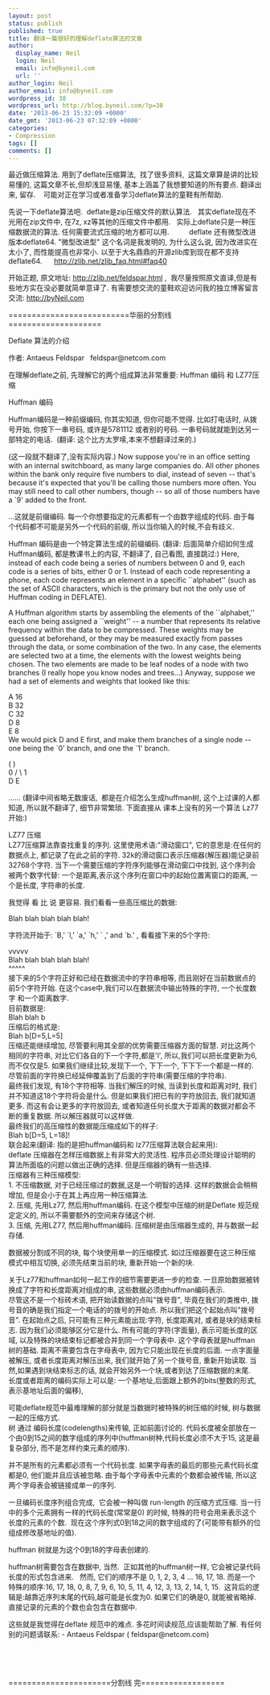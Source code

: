 ```yaml
---
layout: post
status: publish
published: true
title: 翻译一篇很好的理解deflate算法的文章
author:
  display_name: Neil
  login: Neil
  email: info@byneil.com
  url: ''
author_login: Neil
author_email: info@byneil.com
wordpress_id: 38
wordpress_url: http://blog.byneil.com/?p=38
date: '2013-06-23 15:32:09 +0000'
date_gmt: '2013-06-23 07:32:09 +0000'
categories:
- Compression
tags: []
comments: []
---
```

<p>最近做压缩算法. 用到了deflate压缩算法, &nbsp;找了很多资料, &nbsp;这篇文章算是讲的比较易懂的,&nbsp;这篇文章不长,但却浅显易懂, 基本上涵盖了我想要知道的所有要点. 翻译出来, 留存. &nbsp; &nbsp;可能对正在学习或者准备学习deflate算法的童鞋有所帮助.</p>
<p>先说一下deflate算法吧. &nbsp;deflate是zip压缩文件的默认算法. &nbsp; 其实deflate现在不光用在zip文件中, 在7z, xz等其他的压缩文件中都用. &nbsp; 实际上deflate只是一种压缩数据流的算法. 任何需要流式压缩的地方都可以用. &nbsp; &nbsp; &nbsp; &nbsp; &nbsp;deflate 还有微型改进版本deflate64. "微型改进型" 这个名词是我发明的, 为什么这么说, 因为改进实在太小了, 而性能提高也非常小. 以至于大名鼎鼎的开源zlib库到现在都不支持deflate64. &nbsp; &nbsp; &nbsp;<a href="http://zlib.net/zlib_faq.html#faq40">http://zlib.net/zlib_faq.html#faq40</a></p>
<p>开始正题, 原文地址:&nbsp;<a href="http://zlib.net/feldspar.html">http://zlib.net/feldspar.html</a>&nbsp;, &nbsp;我尽量按照原文直译,但是有些地方实在没必要就简单意译了. 有需要想交流的童鞋欢迎访问我的独立博客留言交流: <a title="http://byNeil.com" href="http://byNeil.com" target="_blank">http://byNeil.com</a></p>
<p>==========================华丽的分割线====================</p>
<p>Deflate 算法的介绍</p>
<p>作者:&nbsp;Antaeus Feldspar &nbsp;&nbsp;feldspar@netcom.com</p>
<p>在理解deflate之前, 先理解它的两个组成算法非常重要: Huffman 编码 和 LZ77压缩</p>
<p>Huffman 编码</p>
<p>Huffman编码是一种前缀编码, 你其实知道, 但你可能不觉得. 比如打电话时, 从拨号开始, 你按下一串号码, 或许是5781112 或者别的号码. 一串号码就就能到达另一部特定的电话. &nbsp;(翻译: 这个比方太罗嗦,本来不想翻译过来的.)</p>
<p>(这一段就不翻译了,没有实际内容.)&nbsp;Now suppose you're in an office setting with an internal switchboard, as many large companies do. All other phones within the bank only require five numbers to dial, instead of seven -- that's because it's expected that you'll be calling those numbers more often. You may still need to call other numbers, though -- so all of those numbers have a `9' added to the front.</p>
<p>...这就是前缀编码. 每一个你想要指定的元素都有一个由数字组成的代码. 由于每个代码都不可能是另外一个代码的前缀, 所以当你输入的时候,不会有歧义.</p>
<p>Huffman 编码是由一个特定算法生成的前缀编码. (翻译: 后面简单介绍如何生成Huffman编码, 都是教课书上的内容, 不翻译了, 自己看图, 直接跳过:)&nbsp;Here, instead of each code being a series of numbers between 0 and 9, each code is a series of bits, either 0 or 1. Instead of each code representing a phone, each code represents an element in a specific ``alphabet'' (such as the set of ASCII characters, which is the primary but not the only use of Huffman coding in DEFLATE).</p>
<p>A Huffman algorithm starts by assembling the elements of the ``alphabet,'' each one being assigned a ``weight'' -- a number that represents its relative frequency within the data to be compressed. These weights may be guessed at beforehand, or they may be measured exactly from passes through the data, or some combination of the two. In any case, the elements are selected two at a time, the elements with the lowest weights being chosen. The two elements are made to be leaf nodes of a node with two branches (I really hope you know nodes and trees...) Anyway, suppose we had a set of elements and weights that looked like this:</p>
<p>A 16<br />
B 32<br />
C 32<br />
D 8<br />
E 8<br />
We would pick D and E first, and make them branches of a single node -- one being the `0' branch, and one the `1' branch.</p>
<p>( )<br />
0 / \ 1<br />
D E</p>
<p>...... (翻译中间省略无数废话, &nbsp;都是在介绍怎么生成huffman树, 这个上过课的人都知道, 所以就不翻译了, 细节非常繁琐. 下面直接从 课本上没有的另一个算法 Lz77开始:)</p>
<p>LZ77 压缩<br />
LZ77压缩算法靠查找重复的序列. 这里使用术语:"滑动窗口", 它的意思是:在任何的数据点上, 都记录了在此之前的字符. 32k的滑动窗口表示压缩器(解压器)能记录前32768个字符. 当下一个需要压缩的字符序列能够在滑动窗口中找到, 这个序列会被两个数字代替: 一个是距离,表示这个序列在窗口中的起始位置离窗口的距离, 一个是长度, 字符串的长度.</p>
<p>我觉得 看 比 说 更容易. 我们看看一些高压缩比的数据:</p>
<p>Blah blah blah blah blah!</p>
<p>字符流开始于: `B,' `l,' `a,' `h,' ` ,' and `b.' , 看看接下来的5个字符:</p>
<p>vvvvv<br />
Blah blah blah blah blah!<br />
^^^^^<br />
接下来的5个字符正好和已经在数据流中的字符串相等, 而且刚好在当前数据点的前5个字符开始. 在这个case中,我们可以在数据流中输出特殊的字符, 一个长度数字 和一个距离数字.<br />
目前数据是:<br />
Blah blah b<br />
压缩后的格式是:<br />
Blah b[D=5,L=5]<br />
压缩还能继续增加, 尽管要利用其全部的优势需要压缩器方面的智慧. 对比这两个相同的字符串, 对比它们各自的下一个字符,都是'l', 所以,我们可以把长度更新为6, 而不仅仅是5. 如果我们继续比较,发现下一个, 下下一个, 下下下一个都是一样的. 尽管前面的字符换已经延伸覆盖到了后面的字符串(需要压缩的字符串).<br />
最终我们发现, 有18个字符相等. 当我们解压的时候, 当读到长度和距离对时, 我们并不知道这18个字符将会是什么. 但是如果我们把已有的字符放回去, 我们就知道更多. 而这有会让更多的字符放回去, 或者知道任何长度大于距离的数据对都会不断的重复数据. 所以解压器就可以这样做.<br />
最终我们的高压缩性的数据能压缩成如下的样子:<br />
Blah b[D=5, L=18]!<br />
联合起来(翻译: 指的是把huffman编码和 lz77压缩算法联合起来用):<br />
deflate 压缩器在怎样压缩数据上有非常大的灵活性. 程序员必须处理设计聪明的算法所面临的问题以做出正确的选择. 但是压缩器的确有一些选择.<br />
压缩器有三种压缩模型:<br />
1. 不压缩数据, 对于已经压缩过的数据,这是一个明智的选择. 这样的数据会会稍稍增加, 但是会小于在其上再应用一种压缩算法.<br />
2. 压缩, 先用Lz77, 然后用huffman编码. 在这个模型中压缩的树是Deflate 规范规定定义的, 所以不需要额外的空间来存储这个树.<br />
3. 压缩, 先用LZ77, 然后用huffman编码. 压缩树是由压缩器生成的, 并与数据一起存储.</p>
<p>数据被分割成不同的块, 每个块使用单一的压缩模式. 如过压缩器要在这三种压缩模式中相互切换, 必须先结束当前的块, 重新开始一个新的块.</p>
<p>关于Lz77和huffman如何一起工作的细节需要更进一步的检查. 一旦原始数据被转换成了字符和长度距离对组成的串, 这些数据必须由huffman编码表示.<br />
尽管这不是一个标砖术语, 把开始读数据的点叫"拨号音", 毕竟在我们的类推中, 拨号音的确是我们指定一个电话的的拨号的开始点. 所以我们把这个起始点叫"拨号音". 在起始点之后, 只可能有三种元素能出现:字符, 长度距离对, 或者是块的结束标志. 因为我们必须能够区分它是什么. 所有可能的字符(字面量), 表示可能长度的区域, 以及特殊的块结束标记都被合并到同一个字母表中. 这个字母表就是huffman树的基础. 距离不需要包含在字母表中, 因为它只能出现在长度的后面. 一点字面量被解压, 或者长度距离对解压出来, 我们就开始了另一个拨号音, 重新开始读取. 当然,如果遇到块结束标志的话, 就会开始另外一个块,或者到达了压缩数据的末尾.<br />
长度或者距离的编码实际上可以是: 一个基地址,后面跟上额外的bits(整数的形式,表示基地址后面的偏移),</p>
<p>可能deflate规范中最难理解的部分就是当数据时被特殊的树压缩的时候, 树与数据一起的压缩方式.<br />
树 通过 编码长度(codelengths)来传输, 正如前面讨论的. 代码长度被全部放在一个由0到15之间的数字组成的序列中(huffman树种,代码长度必须不大于15, 这是最复杂部分, 而不是怎样约束元素的顺序).</p>
<p>并不是所有的元素都必须有一个代码长度. 如果字母表的最后的那些元素代码长度都是0, 他们能并且应该被忽略. 由于每个字母表中元素的个数都会被传输, 所以这两个字母表会被链接成单一的序列.</p>
<p>一旦编码长度序列组合完成, &nbsp;它会被一种叫做 run-length 的压缩方式压缩. 当一行中的多个元素拥有一样的代码长度(常常是0) 的时候, 特殊的符号会用来表示这个长度的元素的个数. &nbsp;现在这个序列式0到18之间的数字组成的了(可能带有额外的位组成修改基地址的值).</p>
<p>huffman 树就是为这个0到18的字母表创建的.</p>
<p>huffman树需要包含在数据中, 当然. &nbsp;正如其他的huffman树一样, 它会被记录代码长度的形式包含进来. &nbsp; 然而, 它们的顺序不是&nbsp;0, 1, 2, 3, 4 ... 16, 17, 18. 而是一个特殊的顺序:16, 17, 18, 0, 8, 7, 9, 6, 10, 5, 11, 4, 12, 3, 13, 2, 14, 1, 15. &nbsp;这背后的逻辑是:越靠近序列末尾的代码,越可能是长度为0. 如果它们的确是0, 就能被省略掉. 直接记录的元素的个数也会包含在数据中.</p>
<p>这些就是我觉得在deflate 规范中的难点. 多花时间读规范,应该能帮助了解. 有任何别的问题请联系:&nbsp;- Antaeus Feldspar ( feldspar@netcom.com)</p>
<p>&nbsp;</p>
<p>&nbsp;</p>
<p>======================分割线 完==================</p>
<p>&nbsp;</p>
<p>&nbsp;</p>
<p>&nbsp;</p>

